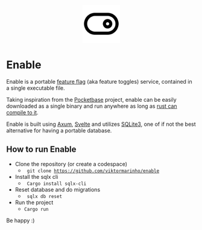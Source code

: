 <div align="center">
  <img src="https://github.com/viktormarinho/enable/blob/main/static/enable.png" alt="Enable" style="height: 100px;" />
</div>

# Enable

Enable is a portable [feature flag](https://launchdarkly.com/blog/what-are-feature-flags/) (aka feature toggles) service, contained in a single executable file.

Taking inspiration from the [Pocketbase](https://pocketbase.io/) project, enable can be easily
downloaded as a single binary and run anywhere as long as [rust can compile to it](https://doc.rust-lang.org/nightly/rustc/platform-support.html).

Enable is built using [Axum](https://github.com/tokio-rs/axum), [Svelte](https://svelte.dev/) and utilizes [SQLite3](https://www.sqlite.org/index.html), 
one of if not the best alternative for having a portable database.

## How to run Enable
* Clone the repository (or create a codespace)
  * <code> git clone https://github.com/viktormarinho/enable </code>
* Install the sqlx cli
  * <code> Cargo install sqlx-cli </code>
* Reset database and do migrations
  * <code> sqlx db reset </code>
* Run the project
  * <code>Cargo run</code>
  
Be happy :)
